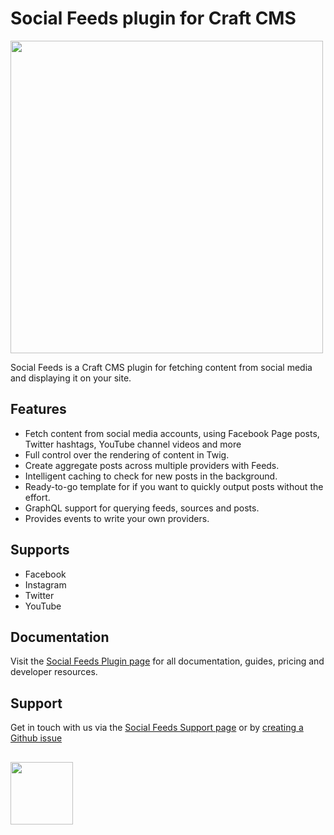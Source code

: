 # Social Feeds plugin for Craft CMS
<img width="500" src="https://verbb.imgix.net/plugins/social-feeds/social-feeds-social-card.png?v=4">

Social Feeds is a Craft CMS plugin for fetching content from social media and displaying it on your site.

## Features
- Fetch content from social media accounts, using Facebook Page posts, Twitter hashtags, YouTube channel videos and more
- Full control over the rendering of content in Twig.
- Create aggregate posts across multiple providers with Feeds.
- Intelligent caching to check for new posts in the background.
- Ready-to-go template for if you want to quickly output posts without the effort.
- GraphQL support for querying feeds, sources and posts.
- Provides events to write your own providers.

## Supports
- Facebook
- Instagram
- Twitter
- YouTube

## Documentation
Visit the [Social Feeds Plugin page](https://verbb.io/craft-plugins/social-feeds) for all documentation, guides, pricing and developer resources.

## Support
Get in touch with us via the [Social Feeds Support page](https://verbb.io/craft-plugins/social-feeds/support) or by [creating a Github issue](https://github.com/verbb/social-feeds/issues)

<h2></h2>

<a href="https://verbb.io" target="_blank">
    <img width="100" src="https://verbb.io/assets/img/verbb-pill.svg">
</a>
